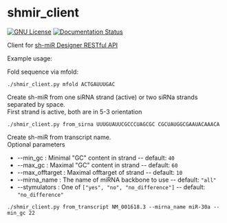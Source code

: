 # shmir_client #
[![GNU License](http://img.shields.io/badge/license-GNU-blue.svg)](http://www.gnu.org/licenses/gpl.html)
[![Documentation Status](https://readthedocs.org/projects/shmir-client/badge/?version=latest)](https://readthedocs.org/projects/shmir-client/)

Client for [sh-miR Designer RESTful API](https://github.com/Nozdi/shmir)

Example usage:

Fold sequence via mfold:
```
./shmir_client.py mfold ACTGAUUUGAC
```

Create sh-miR from one siRNA strand (active) or two siRNa strands separated by space.<br>
First strand is active, both are in 5-3 orientation
```
./shmir_client.py from_sirna UUUGUAUUCGCCCUAGCGC CGCUAUGGCGAAUACAAACA
```

Create sh-miR from transcript name.<br>
Optional parameters
* --min_gc : Minimal "GC" content in strand -- default: `40`
* --max_gc : Maximal "GC" content in strand -- default: `60`
* --max_offtarget : Maximal offtarget of strand -- default: `10`
* --mirna_name : The name of miRNA backbone to use -- default: `"all"`
* --stymulators : One of `["yes", "no", "no_difference"]` -- default: `"no_difference"`
```
./shmir_client.py from_transcript NM_001618.3 --mirna_name miR-30a --min_gc 22
```
